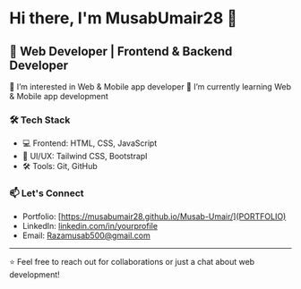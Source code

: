 # Hi there, I'm MusabUmair28 👋

## 🚀 Web Developer | Frontend & Backend Developer
👀 I’m interested in Web & Mobile app developer
🌱 I’m currently learning Web & Mobile app development


### 🛠 Tech Stack
- 💻 Frontend: HTML, CSS, JavaScript
- 🎨 UI/UX: Tailwind CSS, BootstrapI
- 🛠 Tools: Git, GitHub

### 📫 Let's Connect
- Portfolio: [https://musabumair28.github.io/Musab-Umair/](PORTFOLIO)
- LinkedIn: [linkedin.com/in/yourprofile](LINKDIN)
- Email: [Razamusab500@gmail.com](GMAIL)

---

⭐️ Feel free to reach out for collaborations or just a chat about web development!

